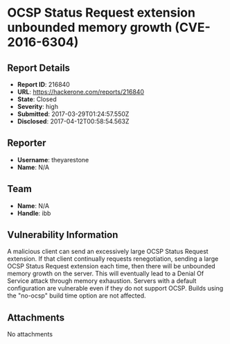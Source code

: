 # OCSP Status Request extension unbounded memory growth (CVE-2016-6304)

## Report Details
- **Report ID**: 216840
- **URL**: https://hackerone.com/reports/216840
- **State**: Closed
- **Severity**: high
- **Submitted**: 2017-03-29T01:24:57.550Z
- **Disclosed**: 2017-04-12T00:58:54.563Z

## Reporter
- **Username**: theyarestone
- **Name**: N/A

## Team
- **Name**: N/A
- **Handle**: ibb

## Vulnerability Information
A malicious client can send an excessively large OCSP Status Request extension.
If that client continually requests renegotiation, sending a large OCSP Status
Request extension each time, then there will be unbounded memory growth on the
server. This will eventually lead to a Denial Of Service attack through memory
exhaustion. Servers with a default configuration are vulnerable even if they do
not support OCSP. Builds using the "no-ocsp" build time option are not affected.

## Attachments
No attachments
